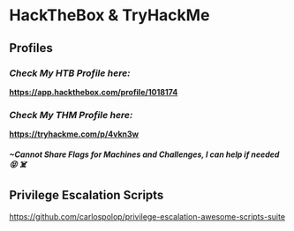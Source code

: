 # HackTheBox & TryHackMe
## Profiles

### *Check My HTB Profile here:*
**https://app.hackthebox.com/profile/1018174**

### *Check My THM Profile here:*
**https://tryhackme.com/p/4vkn3w**

##### ~Cannot Share Flags for Machines and Challenges, I can help if needed :stuck_out_tongue_closed_eyes: :skull_and_crossbones: 



## Privilege Escalation Scripts
https://github.com/carlospolop/privilege-escalation-awesome-scripts-suite

